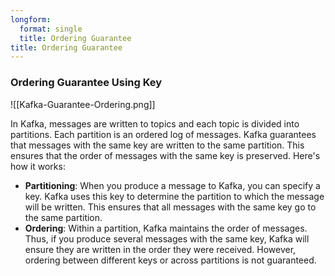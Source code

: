 ```yaml
---
longform:
  format: single
  title: Ordering Guarantee
title: Ordering Guarantee
---
```

### **Ordering Guarantee Using Key**

![[Kafka-Guarantee-Ordering.png]]

In Kafka, messages are written to topics and each topic is divided into partitions. Each partition is an ordered log of messages. Kafka guarantees that messages with the same key are written to the same partition. This ensures that the order of messages with the same key is preserved. Here's how it works:

- **Partitioning**: When you produce a message to Kafka, you can specify a key. Kafka uses this key to determine the partition to which the message will be written. This ensures that all messages with the same key go to the same partition.
- **Ordering**: Within a partition, Kafka maintains the order of messages. Thus, if you produce several messages with the same key, Kafka will ensure they are written in the order they were received. However, ordering between different keys or across partitions is not guaranteed.